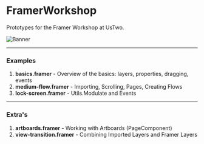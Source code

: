 # FramerWorkshop
Prototypes for the Framer Workshop at UsTwo.

![Banner](http://cl.ly/bvQK/git.png)

---

### Examples


1. **basics.framer** - Overview of the basics: layers, properties, dragging, events
2. **medium-flow.framer** - Importing, Scrolling, Pages, Creating Flows
3. **lock-screen.framer** - Utils.Modulate and Events

---

### Extra's

1. **artboards.framer** - Working with Artboards (PageComponent)
2. **view-transition.framer** - Combining Imported Layers and Framer Layers
